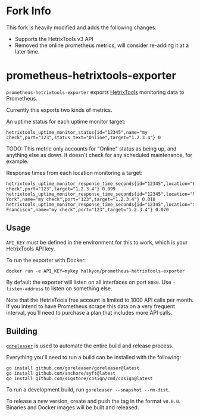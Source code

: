 # Fork Info

This fork is heavily modified and adds the following changes:
- Supports the HetrixTools v3 API
- Removed the online prometheus metrics, will consider re-adding it at a later time.



# prometheus-hetrixtools-exporter

`prometheus-hetrixtools-exporter` exports [HetrixTools](https://hetrixtools.com) monitoring data to Prometheus.

Currently this exports two kinds of metrics.

An uptime status for each uptime monitor target:

```
hetrixtools_uptime_monitor_status{id="12345",name="my check",port="123",status_text="Online",target="1.2.3.4"} 0
```

TODO: This metric only accounts for "Online" status as being up, and anything else as down. It doesn't check for any
scheduled maintenance, for example.

Response times from each location monitoring a target:

```
hetrixtools_uptime_monitor_response_time_seconds{id="12345",location="Frankfurt",name="my check",port="123",target="1.2.3.4"} 0.099
hetrixtools_uptime_monitor_response_time_seconds{id="12345",location="New York",name="my check",port="123",target="1.2.3.4"} 0.018
hetrixtools_uptime_monitor_response_time_seconds{id="12345",location="San Francisco",name="my check",port="123",target="1.2.3.4"} 0.070
```

## Usage

`API_KEY` must be defined in the environment for this to work, which is your HetrixTools API key.

To run the exporter with Docker:

```
docker run -e API_KEY=mykey halkyon/prometheus-hetrixtools-exporter
```

By default the exporter will listen on all interfaces on port `8080`. Use `-listen-address` to listen on something else.

Note that the HetrixTools free account is limited to 1000 API calls per month. If you intend to have Prometheus scrape
this data on a very frequent interval, you'll need to purchase a plan that includes more API calls.

## Building

[`goreleaser`](https://goreleaser.com) is used to automate the entire build and release process.

Everything you'll need to run a build can be installed with the following:

```
go install github.com/goreleaser/goreleaser@latest
go install github.com/anchore/syft@latest
go install github.com/sigstore/cosign/cmd/cosign@latest
```

To run a development build, run `goreleaser --snapshot --rm-dist`.

To release a new version, create and push the tag in the format `v0.0.0`. Binaries and Docker images will be
built and released.
